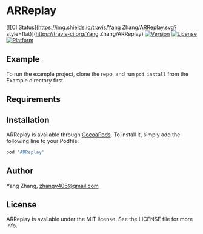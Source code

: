 # ARReplay

[![CI Status](https://img.shields.io/travis/Yang Zhang/ARReplay.svg?style=flat)](https://travis-ci.org/Yang Zhang/ARReplay)
[![Version](https://img.shields.io/cocoapods/v/ARReplay.svg?style=flat)](https://cocoapods.org/pods/ARReplay)
[![License](https://img.shields.io/cocoapods/l/ARReplay.svg?style=flat)](https://cocoapods.org/pods/ARReplay)
[![Platform](https://img.shields.io/cocoapods/p/ARReplay.svg?style=flat)](https://cocoapods.org/pods/ARReplay)

## Example

To run the example project, clone the repo, and run `pod install` from the Example directory first.

## Requirements

## Installation

ARReplay is available through [CocoaPods](https://cocoapods.org). To install
it, simply add the following line to your Podfile:

```ruby
pod 'ARReplay'
```

## Author

Yang Zhang, zhangy405@gmail.com

## License

ARReplay is available under the MIT license. See the LICENSE file for more info.
